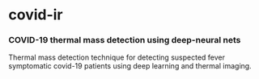 # covid-ir
### COVID-19 thermal mass detection using deep-neural nets
Thermal mass detection technique for detecting suspected fever symptomatic covid-19 patients using deep learning and thermal imaging.
